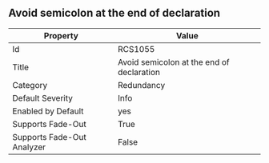## Avoid semicolon at the end of declaration

Property | Value
--- | --- 
Id | RCS1055
Title | Avoid semicolon at the end of declaration
Category | Redundancy
Default Severity | Info
Enabled by Default | yes
Supports Fade-Out | True
Supports Fade-Out Analyzer | False
